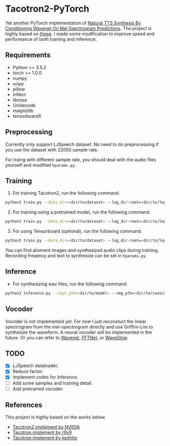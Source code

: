 # Tacotron2-PyTorch
Yet another PyTorch implementation of [Natural TTS Synthesis By Conditioning
Wavenet On Mel Spectrogram Predictions](https://arxiv.org/pdf/1712.05884.pdf). The project is highly based on [these](#References). I made some modification to improve speed and performance of both training and inference.

## Requirements
- Python >= 3.5.2
- torch >= 1.0.0
- numpy
- scipy
- pillow
- inflect
- librosa
- Unidecode
- matplotlib
- tensorboardX

## Preprocessing
Currently only support LJSpeech dataset. No need to do preprocessing if you use the dataset with 22050 sample rate.

For traing with different sample rate, you should deal with the audio files yourself and modified `hparams.py`.

## Training
1. For training Tacotron2, run the following command.

```bash
python3 train.py --data_dir=<dir/to/dataset> --log_dir-root=<dir/to/logs> --ckpt_dir=<dir/to/models>
```

2. For training using a pretrained model, run the following command.

```bash
python3 train.py --data_dir=<dir/to/dataset> --log_dir-root=<dir/to/logs> --ckpt_dir=<dir/to/models> --ckpt_pth=<pth/to/pretrained/model>
```

3. For using Tensorboard (optional), run the following command.

```bash
python3 train.py --data_dir=<dir/to/dataset> --log_dir-root=<dir/to/logs> --ckpt_dir=<dir/to/models> --ckpt_pth=<pth/to/pretrained/model>
```

You can find alinment images and synthesized audio clips during training. Recording freqency and text to synthesize can be set in `hparams.py`.

## Inference
- For synthesizing wav files, run the following command.

```bash
python3 inference.py --ckpt_pth=<dir/to/model> --img_pth=<dir/to/save/alignment> --wav_pth=<dir/to/save/wavs> --text=<text/to/synthesize>
```

## Vocoder
Vocoder is not implemented yet. For now I just reconstuct the linear spectrogram from the mel-spectrogram directly and use Griffim-Lim to synthesize the waveform. A neural vocoder will be implemented in the future. Or you can refer to [Wavenet](https://github.com/r9y9/wavenet_vocoder), [FFTNet](https://github.com/syang1993/FFTNet), or [WaveGlow](https://github.com/NVIDIA/waveglow).

## TODO
- [x] LJSpeech dataloader.
- [x] Reduce factor.
- [x] Implement codes for inference.
- [ ] Add some samples and training detail.
- [ ] Add pretrained vocoder.

## References
This project is highly based on the works below.
- [Tacotron2 implement by NVIDIA](https://github.com/NVIDIA/tacotron2)
- [Tacotron implement by r9y9](https://github.com/r9y9/tacotron_pytorch)
- [Tacotron implement by keithito](https://github.com/keithito/tacotron)

